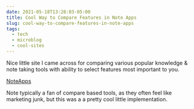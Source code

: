```yaml
---
date: 2021-05-18T13:28:03-05:00
title: Cool Way to Compare Features in Note Apps
slug: cool-way-to-compare-features-in-note-apps
tags:
  - tech
  - microblog
  - cool-sites
---
```


Nice little site I came across for comparing various popular knowledge & note taking tools with ability to select features most important to you.

[NoteApps](https://www.noteapps.info/apps/compare?note_app=bear%2Bnotion%2Bobsidian&selected_group=appearance#compare-preface)

Note typically a fan of compare based tools, as they often feel like marketing junk, but this was a a pretty cool little implementation.
